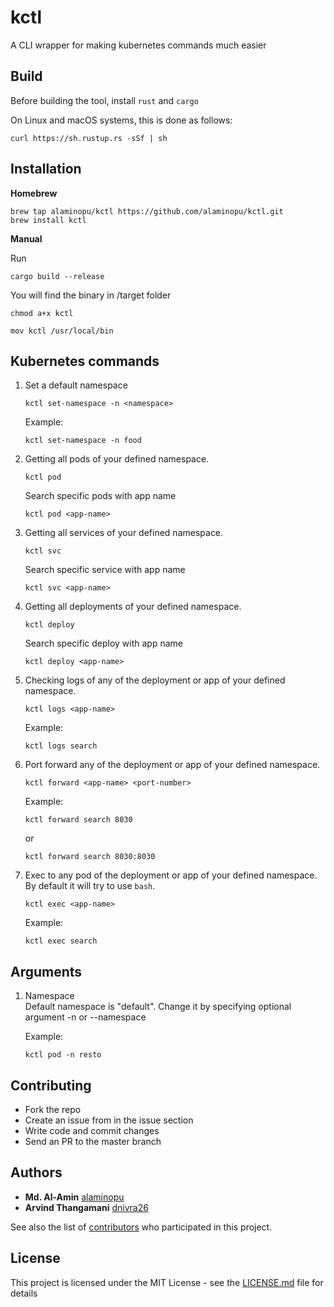 # kctl

A CLI wrapper for making kubernetes commands much easier

## Build

Before building the tool, install `rust` and `cargo`

On Linux and macOS systems, this is done as follows:

```
curl https://sh.rustup.rs -sSf | sh
```



## Installation

**Homebrew**
```
brew tap alaminopu/kctl https://github.com/alaminopu/kctl.git  
brew install kctl
```

**Manual**

Run

```
cargo build --release 
```

You will find the binary in /target folder

```
chmod a+x kctl
```

```
mov kctl /usr/local/bin
```



## Kubernetes commands 
1. Set a default namespace 

     ```
    kctl set-namespace -n <namespace>
    ```

    Example:

     ```
    kctl set-namespace -n food
    ```

2. Getting all pods of your defined namespace.

    ```
    kctl pod
    ```

    Search specific pods with app name

     ```
    kctl pod <app-name>
    ```

3. Getting all services of your defined namespace.
    
    ```
    kctl svc 
    ```

    Search specific service with app name

     ```
    kctl svc <app-name>
    ```

4. Getting all deployments of your defined namespace.

    ```
    kctl deploy 
    ```

    Search specific deploy with app name

     ```
    kctl deploy <app-name>
    ```


5. Checking logs of any of the deployment or app of your defined namespace.

    ```
    kctl logs <app-name>
    ```

    Example: 

    ```
    kctl logs search
    ```

6. Port forward any of the deployment or app of your defined namespace.

    ```
    kctl forward <app-name> <port-number>
    ```

    Example: 

    ```
    kctl forward search 8030
    ```

    or 

    ```
    kctl forward search 8030:8030
    ```

7. Exec to any pod of the deployment or app of your defined namespace. By default it will try to use `bash`.

     ```
    kctl exec <app-name>
    ```

    Example: 

    ```
    kctl exec search
    ```

## Arguments
1. Namespace  
    Default namespace is "default". Change it by specifying optional argument -n or --namespace

    Example: 

    ```
    kctl pod -n resto
    ```


## Contributing
- Fork the repo
- Create an issue from in the issue section
- Write code and commit changes 
- Send an PR to the master branch 


## Authors

* **Md. Al-Amin** [alaminopu](https://github.com/alaminopu)
* **Arvind Thangamani** [dnivra26](https://github.com/dnivra26)

See also the list of [contributors](https://github.com/alaminopu/kctl/contributors) who participated in this project.

## License

This project is licensed under the MIT License - see the [LICENSE.md](LICENSE.md) file for details